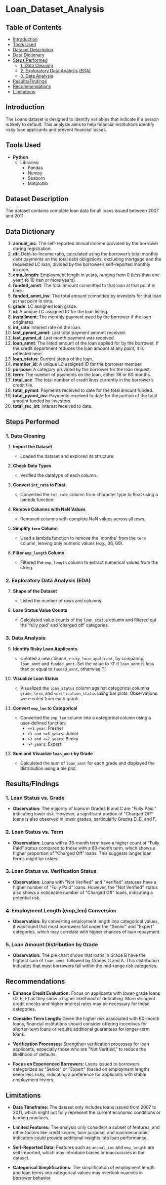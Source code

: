 # Loan_Dataset_Analysis

## Table of Contents
- [Introduction](#introduction)
- [Tools Used](#tools-used)
- [Dataset Description](#dataset-description)
- [Data Dictionary](#data-dictionary)
- [Steps Performed](#steps-performed)
  - [1. Data Cleaning](#data-cleaning)
  - [2. Exploratory Data Analysis (EDA)](#exploratory-data-analysis-eda)
  - [3. Data Analysis](#data-analysis)
- [Results/Findings](#resultsfindings)
- [Recommendations](#recommendations)
- [Limitations](#limitations)

## Introduction
The Loans dataset is designed to identify variables that indicate if a person is likely to default. This analysis aims to help financial institutions identify risky loan applicants and prevent financial losses.

## Tools Used
- **Python**
  - Libraries:
    - Pandas
    - Numpy
    - Seaborn
    - Matplotlib

## Dataset Description
The dataset contains complete loan data for all loans issued between 2007 and 2011.

## Data Dictionary
1. **annual_inc**: The self-reported annual income provided by the borrower during registration.
2. **dti**: Debt-to-Income ratio, calculated using the borrower’s total monthly debt payments on the total debt obligations, excluding mortgage and the requested LC loan, divided by the borrower’s self-reported monthly income.
3. **emp_length**: Employment length in years, ranging from 0 (less than one year) to 10 (ten or more years).
4. **funded_amnt**: The total amount committed to that loan at that point in time.
5. **funded_amnt_inv**: The total amount committed by investors for that loan at that point in time.
6. **grade**: LC assigned loan grade.
7. **id**: A unique LC assigned ID for the loan listing.
8. **installment**: The monthly payment owed by the borrower if the loan originates.
9. **int_rate**: Interest rate on the loan.
10. **last_pymnt_amnt**: Last total payment amount received.
11. **last_pymnt_d**: Last month payment was received.
12. **loan_amnt**: The listed amount of the loan applied for by the borrower. If the credit department reduces the loan amount at any point, it is reflected here.
13. **loan_status**: Current status of the loan.
14. **member_id**: A unique LC assigned ID for the borrower member.
15. **purpose**: A category provided by the borrower for the loan request.
16. **term**: The number of payments on the loan, either 36 or 60 months.
17. **total_acc**: The total number of credit lines currently in the borrower’s credit file.
18. **total_pymnt**: Payments received to date for the total amount funded.
19. **total_pymnt_inv**: Payments received to date for the portion of the total amount funded by investors.
20. **total_rec_int**: Interest received to date.

## Steps Performed

### 1. Data Cleaning
1. **Import the Dataset**  
   - Loaded the dataset and explored its structure.
   
2. **Check Data Types**  
   - Verified the datatype of each column.
   
3. **Convert `int_rate` to Float**  
   - Converted the `int_rate` column from character type to float using a lambda function.

4. **Remove Columns with NaN Values**  
   - Removed columns with complete NaN values across all rows.

5. **Simplify `term` Column**  
   - Used a lambda function to remove the 'months' from the `term` column, leaving only numeric values (e.g., 36, 60).

6. **Filter `emp_length` Column**  
   - Filtered the `emp_length` column to extract numerical values from the string.

### 2. Exploratory Data Analysis (EDA)
7. **Shape of the Dataset**  
   - Listed the number of rows and columns.

8. **Loan Status Value Counts**  
   - Calculated value counts of the `loan_status` column and filtered out the ‘fully paid’ and ‘charged off’ categories.

### 3. Data Analysis
9. **Identify Risky Loan Applicants**  
   - Created a new column, `risky_loan_applicant`, by comparing `loan_amnt` and `funded_amnt`. Set the value to ‘0’ if `loan_amnt` is less than or equal to `funded_amnt`, otherwise ‘1’.

10. **Visualize Loan Status**  
    - Visualized the `loan_status` column against categorical columns `grade`, `term`, and `verification_status` using bar plots. Observations were noted from each graph.

11. **Convert `emp_len` to Categorical**  
    - Converted the `emp_len` column into a categorical column using a user-defined function:
      - `<=1 year`: Fresher
      - `>1 and <=3 years`: Junior
      - `>3 and <=7 years`: Senior
      - `>7 years`: Expert

12. **Sum and Visualize `loan_amnt` by Grade**  
    - Calculated the sum of `loan_amnt` for each grade and displayed the distribution using a pie plot.

## Results/Findings

### 1. Loan Status vs. Grade
- **Observation:** The majority of loans in Grades B and C are "Fully Paid," indicating lower risk. However, a significant portion of "Charged Off" loans is also observed in lower grades, particularly Grades D, E, and F.
  
### 2. Loan Status vs. Term
- **Observation:** Loans with a 36-month term have a higher count of "Fully Paid" status compared to those with a 60-month term, which shows a higher proportion of "Charged Off" loans. This suggests longer loan terms might be riskier.

### 3. Loan Status vs. Verification Status
- **Observation:** Loans with "Not Verified" and "Verified" statuses have a higher number of "Fully Paid" loans. However, the "Not Verified" status also shows a noticeable number of "Charged Off" loans, indicating a potential risk.

### 4. Employment Length (emp_len) Conversion
- **Observation:** By converting employment length into categorical values, it was found that most borrowers fall under the "Senior" and "Expert" categories, which may correlate with higher chances of loan repayment.

### 5. Loan Amount Distribution by Grade
- **Observation:** The pie chart shows that loans in Grade B have the highest sum of `loan_amnt`, followed by Grades C and A. This distribution indicates that most borrowers fall within the mid-range risk categories.

## Recommendations
- **Enhance Credit Evaluation:** Focus on applicants with lower-grade loans (D, E, F) as they show a higher likelihood of defaulting. More stringent credit checks and higher interest rates may be necessary for these categories.
  
- **Consider Term Length:** Given the higher risk associated with 60-month loans, financial institutions should consider offering incentives for shorter-term loans or require additional guarantees for longer-term loans.
  
- **Verification Processes:** Strengthen verification processes for loan applicants, especially those who are "Not Verified," to reduce the likelihood of defaults.
  
- **Focus on Experienced Borrowers:** Loans issued to borrowers categorized as "Senior" or "Expert" (based on employment length) seem less risky, indicating a preference for applicants with stable employment history.

## Limitations
- **Data Timeframe:** The dataset only includes loans issued from 2007 to 2011, which might not fully represent the current economic conditions or lending practices.
  
- **Limited Features:** The analysis only considers a subset of features, and other factors like credit scores, loan purpose, and macroeconomic indicators could provide additional insights into loan performance.
  
- **Self-Reported Data:** Features such as `annual_inc` and `emp_length` are self-reported, which may introduce biases or inaccuracies in the dataset.
  
- **Categorical Simplifications:** The simplification of employment length and loan terms into categorical values may overlook nuances in borrower behavior.

